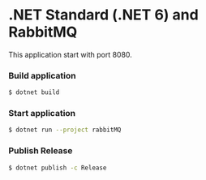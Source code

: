 # .NET Standard (.NET 6) and RabbitMQ
This application start with port 8080.

### Build application
```sh
$ dotnet build
```

### Start application
```sh
$ dotnet run --project rabbitMQ
```

### Publish Release
```sh
$ dotnet publish -c Release
```